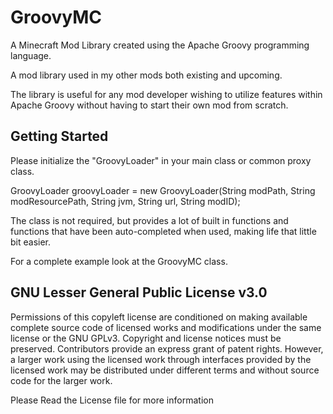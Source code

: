 # GroovyMC
A Minecraft Mod Library created using the Apache Groovy programming language.

A mod library used in my other mods both existing and upcoming.

The library is useful for any mod developer wishing to utilize features within Apache Groovy without having to start their own mod from scratch.

## Getting Started

Please initialize the "GroovyLoader" in your main class or common proxy class.

GroovyLoader groovyLoader = new GroovyLoader(String modPath, String modResourcePath, String jvm, String url, String modID);

The class is not required, but provides a lot of built in functions and functions that have been auto-completed when used, making life that little bit easier.

For a complete example look at the GroovyMC class.

## GNU Lesser General Public License v3.0

Permissions of this copyleft license are conditioned on making available complete source code of licensed works and modifications under the same license or the GNU GPLv3. Copyright and license notices must be preserved. Contributors provide an express grant of patent rights. However, a larger work using the licensed work through interfaces provided by the licensed work may be distributed under different terms and without source code for the larger work.

Please Read the License file for more information
